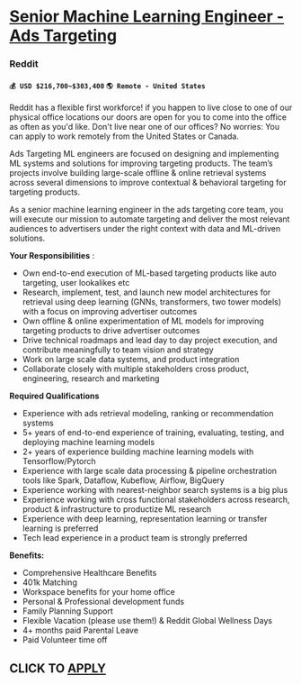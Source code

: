 # [Senior Machine Learning Engineer - Ads Targeting ](https://www.remotewlb.com/apply/senior-machine-learning-engineer-ads-targeting-86919)  
### Reddit  
#### `💰 USD $216,700~$303,400` `🌎 Remote - United States`  

Reddit has a flexible first workforce! if you happen to live close to one of our physical office locations our doors are open for you to come into the office as often as you'd like. Don't live near one of our offices? No worries: You can apply to work remotely from the United States or Canada.

Ads Targeting ML engineers are focused on designing and implementing ML systems and solutions for improving targeting products. The team’s projects involve building large-scale offline & online retrieval systems across several dimensions to improve contextual & behavioral targeting for targeting products.

As a senior machine learning engineer in the ads targeting core team, you will execute our mission to automate targeting and deliver the most relevant audiences to advertisers under the right context with data and ML-driven solutions.

**Your Responsibilities** :

  * Own end-to-end execution of ML-based targeting products like auto targeting, user lookalikes etc
  * Research, implement, test, and launch new model architectures for retrieval using deep learning (GNNs, transformers, two tower models) with a focus on improving advertiser outcomes
  * Own offline & online experimentation of ML models for improving targeting products to drive advertiser outcomes
  * Drive technical roadmaps and lead day to day project execution, and contribute meaningfully to team vision and strategy
  * Work on large scale data systems, and product integration
  * Collaborate closely with multiple stakeholders cross product, engineering, research and marketing 

**Required Qualifications**

  * Experience with ads retrieval modeling, ranking or recommendation systems 
  * 5+ years of end-to-end experience of training, evaluating, testing, and deploying machine learning models
  * 2+ years of experience building machine learning models with Tensorflow/Pytorch 
  * Experience with large scale data processing & pipeline orchestration tools like Spark, Dataflow, Kubeflow, Airflow, BigQuery
  * Experience working with nearest-neighbor search systems is a big plus
  * Experience working with cross functional stakeholders across research, product & infrastructure to productize ML research 
  * Experience with deep learning, representation learning or transfer learning is preferred
  * Tech lead experience in a product team is strongly preferred

**Benefits:**

  * Comprehensive Healthcare Benefits
  * 401k Matching
  * Workspace benefits for your home office
  * Personal & Professional development funds
  * Family Planning Support
  * Flexible Vacation (please use them!) & Reddit Global Wellness Days
  * 4+ months paid Parental Leave
  * Paid Volunteer time off

  
## CLICK TO [APPLY](https://www.remotewlb.com/apply/senior-machine-learning-engineer-ads-targeting-86919)

